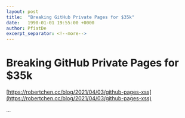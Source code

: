 ```yaml
---
layout: post
title:  "Breaking GitHub Private Pages for $35k"
date:   1990-01-01 19:55:00 +0000
author: PfiatDe
excerpt_separator: <!--more-->
---
```


# Breaking GitHub Private Pages for $35k
[https://robertchen.cc/blog/2021/04/03/github-pages-xss](https://robertchen.cc/blog/2021/04/03/github-pages-xss)

...
<!--more-->
